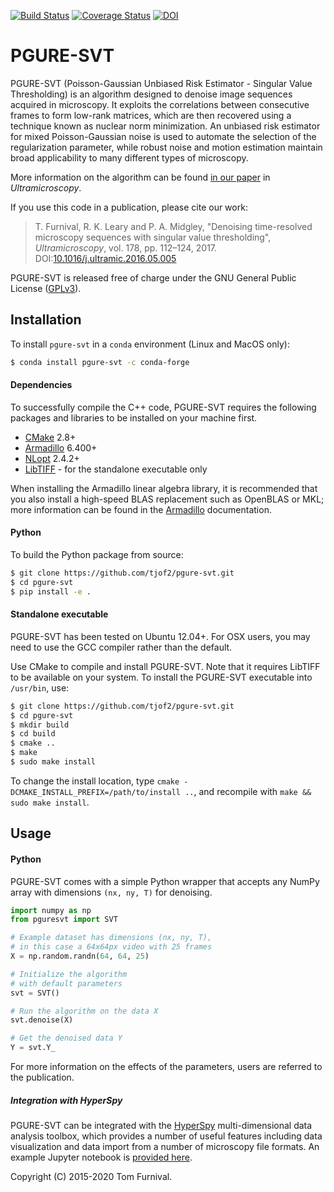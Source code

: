 [![Build Status](https://travis-ci.org/tjof2/pgure-svt.svg?branch=master)](https://travis-ci.org/tjof2/pgure-svt)
[![Coverage Status](https://coveralls.io/repos/github/tjof2/pgure-svt/badge.svg?branch=master)](https://coveralls.io/github/tjof2/pgure-svt?branch=master)
[![DOI](https://zenodo.org/badge/48366354.svg)](https://zenodo.org/badge/latestdoi/48366354)

# PGURE-SVT
PGURE-SVT (Poisson-Gaussian Unbiased Risk Estimator - Singular Value Thresholding) is an algorithm designed to denoise image sequences acquired in microscopy. It exploits the correlations between consecutive frames to form low-rank matrices, which are then recovered using a technique known as nuclear norm minimization. An unbiased risk estimator for mixed Poisson-Gaussian noise is used to automate the selection of the regularization parameter, while robust noise and motion estimation maintain broad applicability to many different types of microscopy.

More information on the algorithm can be found [in our paper](http://dx.doi.org/10.1016/j.ultramic.2016.05.005) in *Ultramicroscopy*.

If you use this code in a publication, please cite our work:

> T. Furnival, R. K. Leary and P. A. Midgley, "Denoising time-resolved microscopy sequences with singular value thresholding", *Ultramicroscopy*, vol. 178, pp. 112–124, 2017. DOI:[10.1016/j.ultramic.2016.05.005](http://dx.doi.org/10.1016/j.ultramic.2016.05.005)

PGURE-SVT is released free of charge under the GNU General Public License ([GPLv3](http://www.gnu.org/licenses/gpl-3.0.en.html)).

## Installation
To install ``pgure-svt`` in a `conda` environment (Linux and MacOS only):

```bash
$ conda install pgure-svt -c conda-forge
```

#### Dependencies
To successfully compile the C++ code, PGURE-SVT requires the following packages and libraries to be installed on your machine first.

- [CMake](http://www.cmake.org) 2.8+
- [Armadillo](http://arma.sourceforge.net) 6.400+
- [NLopt](http://ab-initio.mit.edu/wiki/index.php/NLopt) 2.4.2+
- [LibTIFF](http://www.remotesensing.org/libtiff/) - for the standalone executable only

When installing the Armadillo linear algebra library, it is recommended that you also install a high-speed BLAS replacement such as OpenBLAS or MKL; more information can be found in the [Armadillo](http://arma.sourceforge.net/faq.html#blas_lapack_replacements) documentation.

#### Python
To build the Python package from source:

```bash
$ git clone https://github.com/tjof2/pgure-svt.git
$ cd pgure-svt
$ pip install -e .
```

#### Standalone executable
PGURE-SVT has been tested on Ubuntu 12.04+. For OSX users, you may need to use the GCC compiler rather than the default.

Use CMake to compile and install PGURE-SVT. Note that it requires LibTIFF to be available on your system. To install the PGURE-SVT executable into `/usr/bin`, use:

```bash
$ git clone https://github.com/tjof2/pgure-svt.git
$ cd pgure-svt
$ mkdir build
$ cd build
$ cmake ..
$ make
$ sudo make install
```

To change the install location, type `cmake -DCMAKE_INSTALL_PREFIX=/path/to/install ..`, and recompile with `make && sudo make install`.

## Usage

#### Python
PGURE-SVT comes with a simple Python wrapper that accepts any NumPy array with dimensions `(nx, ny, T)` for denoising.

```python
import numpy as np
from pguresvt import SVT

# Example dataset has dimensions (nx, ny, T),
# in this case a 64x64px video with 25 frames
X = np.random.randn(64, 64, 25)

# Initialize the algorithm
# with default parameters
svt = SVT()

# Run the algorithm on the data X
svt.denoise(X)

# Get the denoised data Y
Y = svt.Y_
```

For more information on the effects of the parameters, users are referred to the publication.

##### Integration with HyperSpy
PGURE-SVT can be integrated with the [HyperSpy](http://hyperspy.org) multi-dimensional data analysis toolbox, which provides a number of useful features including data visualization and data import from a number of microscopy file formats. An example Jupyter notebook is [provided here](https://github.com/tjof2/pgure-svt/blob/master/examples/PGURE-SVT-HyperSpy-Demo.ipynb).


Copyright (C) 2015-2020 Tom Furnival.
